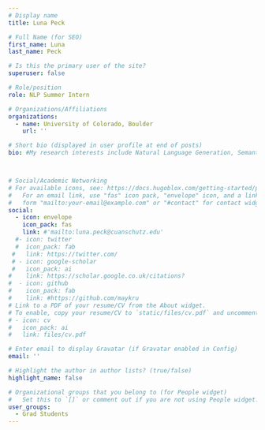 ```yaml
---
# Display name
title: Luna Peck

# Full Name (for SEO)
first_name: Luna 
last_name: Peck

# Is this the primary user of the site?
superuser: false

# Role/position
role: NLP Summer Intern

# Organizations/Affiliations
organizations:
  - name: University of Colorado, Boulder
    url: ''

# Short bio (displayed in user profile at end of posts)
bio: #My research interests include Natural Language Generation, Semantic Representation, Summarization Evaluation, Graph-based NLP, and AI applications in medicine and education. 



# Social/Academic Networking
# For available icons, see: https://docs.hugoblox.com/getting-started/page-builder/#icons
#   For an email link, use "fas" icon pack, "envelope" icon, and a link in the
#   form "mailto:your-email@example.com" or "#contact" for contact widget.
social:
  - icon: envelope
    icon_pack: fas
    link: #'mailto:luna.peck@cuanschutz.edu'
  #- icon: twitter
  #  icon_pack: fab
 #   link: https://twitter.com/
 # - icon: google-scholar
 #   icon_pack: ai
#    link: https://scholar.google.co.uk/citations?
#  - icon: github
#    icon_pack: fab
#    link: #https://github.com/maykru
# Link to a PDF of your resume/CV from the About widget.
# To enable, copy your resume/CV to `static/files/cv.pdf` and uncomment the lines below.
# - icon: cv
#   icon_pack: ai
#   link: files/cv.pdf

# Enter email to display Gravatar (if Gravatar enabled in Config)
email: ''

# Highlight the author in author lists? (true/false)
highlight_name: false

# Organizational groups that you belong to (for People widget)
#   Set this to `[]` or comment out if you are not using People widget.
user_groups:
  - Grad Students
---
```

